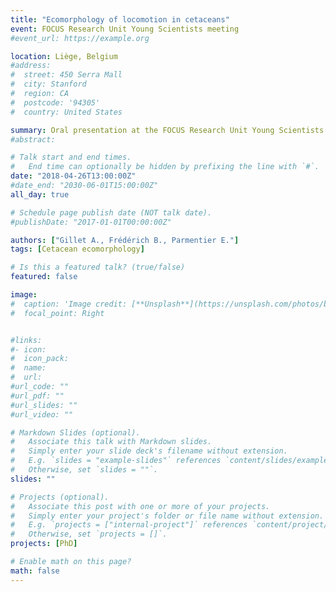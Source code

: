 ```yaml
---
title: "Ecomorphology of locomotion in cetaceans"
event: FOCUS Research Unit Young Scientists meeting
#event_url: https://example.org

location: Liège, Belgium
#address:
#  street: 450 Serra Mall
#  city: Stanford
#  region: CA
#  postcode: '94305'
#  country: United States

summary: Oral presentation at the FOCUS Research Unit Young Scientists meeting
#abstract: 

# Talk start and end times.
#   End time can optionally be hidden by prefixing the line with `#`.
date: "2018-04-26T13:00:00Z"
#date_end: "2030-06-01T15:00:00Z"
all_day: true

# Schedule page publish date (NOT talk date).
#publishDate: "2017-01-01T00:00:00Z"

authors: ["Gillet A., Frédérich B., Parmentier E."]
tags: [Cetacean ecomorphology]

# Is this a featured talk? (true/false)
featured: false

image:
#  caption: 'Image credit: [**Unsplash**](https://unsplash.com/photos/bzdhc5b3Bxs)'
#  focal_point: Right


#links:
#- icon:
#  icon_pack:
#  name:
#  url: 
#url_code: ""
#url_pdf: ""
#url_slides: ""
#url_video: ""

# Markdown Slides (optional).
#   Associate this talk with Markdown slides.
#   Simply enter your slide deck's filename without extension.
#   E.g. `slides = "example-slides"` references `content/slides/example-slides.md`.
#   Otherwise, set `slides = ""`.
slides: ""

# Projects (optional).
#   Associate this post with one or more of your projects.
#   Simply enter your project's folder or file name without extension.
#   E.g. `projects = ["internal-project"]` references `content/project/deep-learning/index.md`.
#   Otherwise, set `projects = []`.
projects: [PhD]

# Enable math on this page?
math: false
---
```

